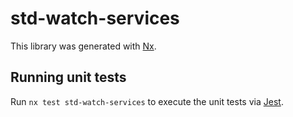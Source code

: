 # std-watch-services

This library was generated with [Nx](https://nx.dev).

## Running unit tests

Run `nx test std-watch-services` to execute the unit tests via [Jest](https://jestjs.io).
